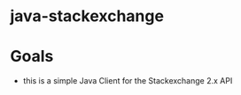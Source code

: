 java-stackexchange
==================

# Goals
- this is a simple Java Client for the Stackexchange 2.x API